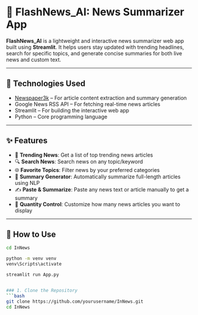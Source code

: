 # 📰 FlashNews_AI: News Summarizer App

**FlashNews_AI** is a lightweight and interactive news summarizer web app built using **Streamlit**. It helps users stay updated with trending headlines, search for specific topics, and generate concise summaries for both live news and custom text.

---

## 🔧 Technologies Used

- [Newspaper3k](https://newspaper.readthedocs.io/en/latest/) – For article content extraction and summary generation  
- Google News RSS API – For fetching real-time news articles  
- Streamlit – For building the interactive web app  
- Python – Core programming language

---

## ✨ Features

- 📢 **Trending News**: Get a list of top trending news articles  
- 🔍 **Search News**: Search news on any topic/keyword  
- 🌐 **Favorite Topics**: Filter news by your preferred categories  
- 📄 **Summary Generator**: Automatically summarize full-length articles using NLP  
- ✍️ **Paste & Summarize**: Paste any news text or article manually to get a summary  
- 🔢 **Quantity Control**: Customize how many news articles you want to display  

---

## 🚀 How to Use
```bash
cd InNews

python -m venv venv 
venv\Scripts\activate

streamlit run App.py


### 1. Clone the Repository
```bash
git clone https://github.com/yourusername/InNews.git
cd InNews
